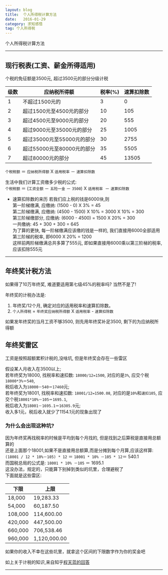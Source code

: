 ```yaml
---
layout: blog
title:  个人所得税计算方法
date:   2016-01-29
category: 求知感悟
tag: 个人所得税
---
```

个人所得税计算方法



*****
## 现行税表(工资、薪金所得适用)
个税的免征额是3500元, 超过3500元的部分分级计税

| 级数   | 应纳税所得额              | 税率(%) | 速算扣除数  |
|-------|-------------------------|--------|------------|
| 1     | 不超过1500元的            |  3     |  0         |
| 2     | 超过1500元至4500元的部分   |  10    |  105       |
| 3     | 超过4500元至9000元的部分   |  20    |  555       |
| 4     | 超过9000元至35000元的部分  |  25    |  1005      |
| 5     | 超过35000元至55000元的部分 |  30    |  2755      |
| 6     | 超过55000元至80000元的部分 |  35    |  5505      |
| 7     | 超过80000元的部分         |  45    |  13505     |

`个税税额` ＝ `应纳税所得额` X `适用税率` － `速算扣除数`

生活中我们计算工资缴多少税的公式:  
`个税税额` ＝ (`工资全额` － `五险一金` － `3500`) X `适用税率 `－ `速算扣除数`

* 速算扣除数的来历
若我们应上税的钱是6000块,则  
第一阶梯缴满, 应缴纳: (1500 - 0) X 3% = 45  
第二阶梯缴满, 应缴纳: (4500 - 1500) X 10% = 3000  X 10% = 300  
第三阶梯缴部分, 应缴纳: (6000 - 4500) = 1500 X 20% = 300  
一共缴纳: 45 + 300 + 300 = 645  
为了算的更快, 每一阶梯缴满应该缴的钱是一样的, 我们直接用6000全部适用第三阶梯的税率, 即6000 X 20% = 1200  
这样前两阶梯缴满总共多算了555元, 即如果直接用6000乘以第三阶梯的税率,应该扣除555元

*****
## 年终奖计税方法
如果得了10万年终奖, 难道要适用第七级45%的税率吗? 当然不是了!

年终奖的计税办法是:  
1. 年终奖/12个月, 确定对应的适用税率和速算扣除数。
2. `个人所得税` = `年终奖应纳税所得额` X `适用税率` - `速算扣除数`

如果发年终奖的当月工资不够3500, 则先用年终奖补足3500, 剩下的为应纳税所得额

## 年终奖雷区
工资是按照超额累积计税的,没啥坑, 但是年终奖会存在一些雷区

假设某人月收入在3500以上;  
若年终奖为18000, 找税率和速扣数: `18000/12=1500`, 对应的是`3%`, 应交个税`18000*3%＝540`,  
税后收入为`18000－540＝17460`元;  
若年终奖为18001, 找税率和速扣数: `18001/12=1500.08`, 对应的是`10%`和`速扣105`, 应交个税`18001*10%－105＝1695.1`,  
税后收入为`18001－1695.1＝16305.9`元;  
收入多1元，税后收入就少了1154.1元的现象出现了

### 为什么会出现这种坑?
因为年终奖再找税率的时候是平均到每个月找的, 但是找到之后算税是直接用总额算的  
还是上面那个18001,如果不是直接用总额算,而是分摊到每个月算,应该这样算:  
`(18001 / 12 * 10%－105) * 12` ＝ `18001 * 10% －105 * 12`＝ 540.1  
而国税总局的公式是: `18001 * 10% －105` ＝ 1695.1  
这没办法，规定的，只能算下别掉到类似的坑里，合理避税了  
下面就是这些雷区:

| 下限       | 上限         |
|-----------|--------------|
| 18,000    | 19,283.33    |
| 54,000    | 60,187.50    |
| 108,000   | 114,600.00   |
| 420,000   | 447,500.00   |
| 660,000   | 706,538.46   |
| 960,000   | 1,120,000.00 |
如果你的收入不幸在这些坑里，就拿这个区间的下限数字作为你的奖金吧

如上关于计税的知识,来自知乎[程天蓝的回答](https://www.zhihu.com/question/22524442/answer/33016908)

*****
